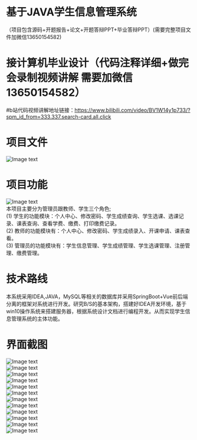 # 基于JAVA学生信息管理系统 
（项目包含源码+开题报告+论文+开题答辩PPT+毕业答辩PPT）(需要完整项目文件加微信13650154582)  
#  接计算机毕业设计（代码注释详细+做完会录制视频讲解 需要加微信13650154582）  
#b站代码视频讲解地址链接：https://www.bilibili.com/video/BV1W14y1p733/?spm_id_from=333.337.search-card.all.click
# 项目文件
![Image text](https://github.com/huoming123/studentManagement/blob/main/%E9%A1%B9%E7%9B%AE%E6%88%AA%E5%9B%BE/%E9%A1%B9%E7%9B%AE%E6%96%87%E4%BB%B6.png)  
# 项目功能
![Image text](https://github.com/huoming123/studentManagement/blob/main/%E9%A1%B9%E7%9B%AE%E6%88%AA%E5%9B%BE/%E5%8A%9F%E8%83%BD%E5%9B%BE.png)  
本项目主要分为管理员跟教师、学生三个角色;  
(1) 学生的功能模块：个人中心、修改密码、学生成绩查询、学生选课、选课记录、课表查询、查看学费、缴费、打印缴费记录。  
(2) 教师的功能模块有：个人中心、修改密码、学生成绩录入、开课申请、课表查看。  
(3) 管理员的功能模块有：学生信息管理、学生成绩管理、学生选课管理、注册管理、缴费管理。  
# 技术路线
本系统采用IDEA,JAVA，MySQL等相关的数据库并采用SpringBoot+Vue前后端分离的框架对系统进行开发。研究B/S的基本架构，搭建好IDEA开发环境，基于win10操作系统来搭建服务器，根据系统设计文档进行编程开发。从而实现学生信息管理系统的主体功能。  
# 界面截图
![Image text](https://github.com/huoming123/studentManagement/blob/main/%E9%A1%B9%E7%9B%AE%E6%88%AA%E5%9B%BE/%E7%99%BB%E5%BD%95.png)  
![Image text](https://github.com/huoming123/studentManagement/blob/main/%E9%A1%B9%E7%9B%AE%E6%88%AA%E5%9B%BE/%E6%B3%A8%E5%86%8C.png)  
![Image text](https://github.com/huoming123/studentManagement/blob/main/%E9%A1%B9%E7%9B%AE%E6%88%AA%E5%9B%BE/%E4%B8%AA%E4%BA%BA%E4%BF%A1%E6%81%AF.png)  
![Image text](https://github.com/huoming123/studentManagement/blob/main/%E9%A1%B9%E7%9B%AE%E6%88%AA%E5%9B%BE/%E5%AD%A6%E7%94%9F%E7%AE%A1%E7%90%86.png)  
![Image text](https://github.com/huoming123/studentManagement/blob/main/%E9%A1%B9%E7%9B%AE%E6%88%AA%E5%9B%BE/%E5%AD%A6%E7%94%9F%E7%BB%9F%E8%AE%A1.png)  
![Image text](https://github.com/huoming123/studentManagement/blob/main/%E9%A1%B9%E7%9B%AE%E6%88%AA%E5%9B%BE/%E8%AF%BE%E7%A8%8B%E5%88%97%E8%A1%A8.png)  
![Image text](https://github.com/huoming123/studentManagement/blob/main/%E9%A1%B9%E7%9B%AE%E6%88%AA%E5%9B%BE/%E8%AF%BE%E8%A1%A8%E5%BD%95%E5%85%A5.png)  
![Image text](https://github.com/huoming123/studentManagement/blob/main/%E9%A1%B9%E7%9B%AE%E6%88%AA%E5%9B%BE/%E6%9F%A5%E8%AF%A2%E8%AF%BE%E8%A1%A8.png)  
![Image text](https://github.com/huoming123/studentManagement/blob/main/%E9%A1%B9%E7%9B%AE%E6%88%AA%E5%9B%BE/%E5%AD%A6%E8%B4%B9%E5%BD%95%E5%85%A5.png)  
![Image text](https://github.com/huoming123/studentManagement/blob/main/%E9%A1%B9%E7%9B%AE%E6%88%AA%E5%9B%BE/%E6%88%90%E7%BB%A9%E5%BD%95%E5%85%A5.png)  
![Image text](https://github.com/huoming123/studentManagement/blob/main/%E9%A1%B9%E7%9B%AE%E6%88%AA%E5%9B%BE/%E6%88%90%E7%BB%A9%E6%9F%A5%E7%9C%8B.png)  
![Image text](https://github.com/huoming123/studentManagement/blob/main/%E9%A1%B9%E7%9B%AE%E6%88%AA%E5%9B%BE/%E5%AD%A6%E7%94%9F%E6%8A%A2%E8%AF%BE.png)  
